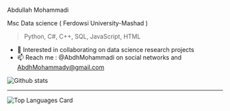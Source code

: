 Abdullah Mohammadi

Msc Data science ( Ferdowsi University-Mashad )

>Python, C#, C++, SQL, JavaScript, HTML

- 💞️ Interested in collaborating on data science research projects
- 📫 Reach me : @AbdhMohammadi on social networks and AbdhMohammady@gmail.com


<!--[![GitHub Streak](http://github-readme-streak-stats.herokuapp.com?user=abdhmohammadi&theme=dark&background=000000)](https://git.io/streak-stats) -->
![Github stats](https://github-readme-stats.vercel.app/api?username=abdhmohammadi&theme=gotham&show_icons=true&count_private=true)


   

<!---
AbdhMohammadi/AbdhMohammadi is a ✨ special ✨ repository because its `README.md` (this file) appears on your GitHub profile.
You can click the Preview link to take a look at your changes.
--->

---
![Top Languages Card](https://github-readme-stats.vercel.app/api/top-langs/?username=abdhmohammadi&theme=gotham&layout=compact)

<!---

[![Repo name](https://github-readme-stats.vercel.app/api/pin/?username=abdhmohammadi&repo=repo-name)](https://github.com/abdhmohammadi/DataScience)

--->
